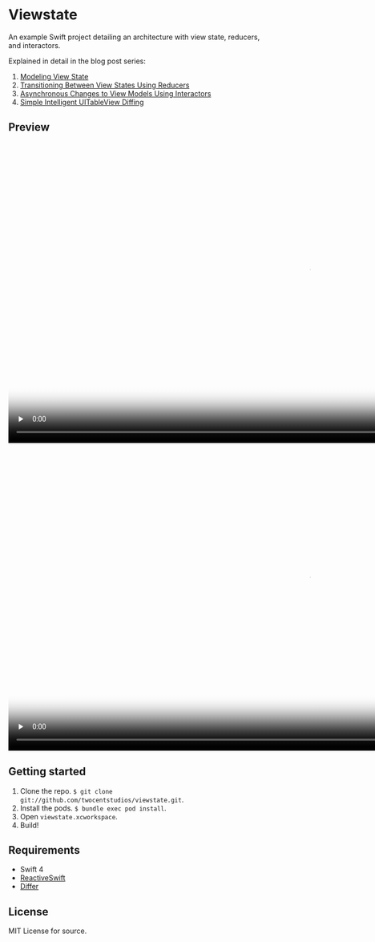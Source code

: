 # Viewstate

An example Swift project detailing an architecture with view state, reducers, and interactors.

Explained in detail in the blog post series:

1. [Modeling View State](http://twocentstudios.com/2017/07/24/modeling-view-state/)
2. [Transitioning Between View States Using Reducers](http://twocentstudios.com/2017/08/02/transitioning-between-view-states-using-reducers/)
3. [Asynchronous Changes to View Models Using Interactors](http://twocentstudios.com/2017/11/05/interactors/)
4. [Simple Intelligent UITableView Diffing](http://twocentstudios.com/2017/12/16/simple-intelligent-uitableview-diffing/)

## Preview

<video src="/images/view_controller_with_interactor-normal_load.mov" controls preload="none" poster="/images/view_controller_with_interactor-normal_load-poster.png" height="600"></video>

<video src="/images/view_controller_with_interactor-failed.mov" controls preload="none" poster="/images/view_controller_with_interactor-failed-poster.png" height="600"></video>

## Getting started

1. Clone the repo. `$ git clone git://github.com/twocentstudios/viewstate.git`.
2. Install the pods. `$ bundle exec pod install`.
3. Open `viewstate.xcworkspace`.
4. Build!

## Requirements

* Swift 4
* [ReactiveSwift](https://github.com/ReactiveCocoa/ReactiveSwift)
* [Differ](https://github.com/tonyarnold/Differ)

## License

MIT License for source.